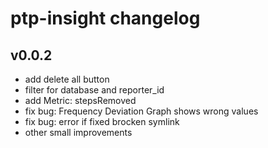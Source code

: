 # ptp-insight changelog

## v0.0.2
 - add delete all button
 - filter for database and reporter_id
 - add Metric: stepsRemoved
 - fix bug: Frequency Deviation Graph shows wrong values
 - fix bug: error if fixed brocken symlink
 - other small improvements

